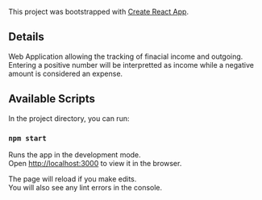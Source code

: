 This project was bootstrapped with [Create React App](https://github.com/facebook/create-react-app).

## Details

Web Application allowing the tracking of finacial income and outgoing. 
Entering a positive number will be interpretted as income while a negative amount is considered an expense.


## Available Scripts

In the project directory, you can run:

### `npm start`

Runs the app in the development mode.<br />
Open [http://localhost:3000](http://localhost:3000) to view it in the browser.

The page will reload if you make edits.<br />
You will also see any lint errors in the console.

